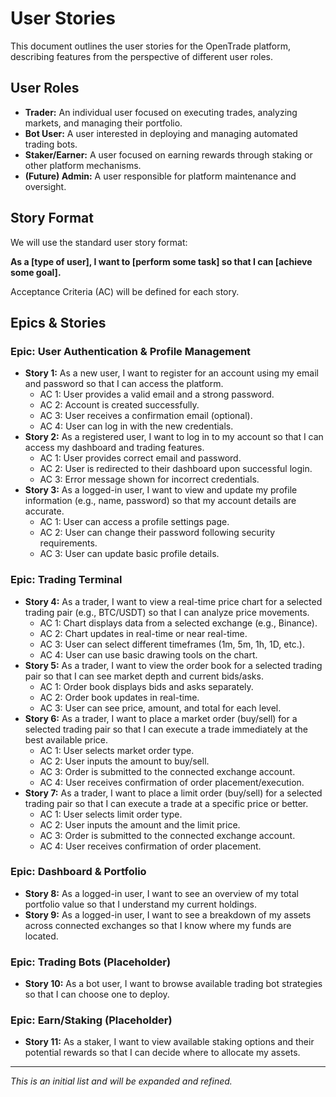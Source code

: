 # User Stories

This document outlines the user stories for the OpenTrade platform, describing features from the perspective of different user roles.

## User Roles

*   **Trader:** An individual user focused on executing trades, analyzing markets, and managing their portfolio.
*   **Bot User:** A user interested in deploying and managing automated trading bots.
*   **Staker/Earner:** A user focused on earning rewards through staking or other platform mechanisms.
*   **(Future) Admin:** A user responsible for platform maintenance and oversight.

## Story Format

We will use the standard user story format:

**As a [type of user], I want to [perform some task] so that I can [achieve some goal].**

Acceptance Criteria (AC) will be defined for each story.

## Epics & Stories

### Epic: User Authentication & Profile Management

*   **Story 1:** As a new user, I want to register for an account using my email and password so that I can access the platform.
    *   AC 1: User provides a valid email and a strong password.
    *   AC 2: Account is created successfully.
    *   AC 3: User receives a confirmation email (optional).
    *   AC 4: User can log in with the new credentials.
*   **Story 2:** As a registered user, I want to log in to my account so that I can access my dashboard and trading features.
    *   AC 1: User provides correct email and password.
    *   AC 2: User is redirected to their dashboard upon successful login.
    *   AC 3: Error message shown for incorrect credentials.
*   **Story 3:** As a logged-in user, I want to view and update my profile information (e.g., name, password) so that my account details are accurate.
    *   AC 1: User can access a profile settings page.
    *   AC 2: User can change their password following security requirements.
    *   AC 3: User can update basic profile details.

### Epic: Trading Terminal

*   **Story 4:** As a trader, I want to view a real-time price chart for a selected trading pair (e.g., BTC/USDT) so that I can analyze price movements.
    *   AC 1: Chart displays data from a selected exchange (e.g., Binance).
    *   AC 2: Chart updates in real-time or near real-time.
    *   AC 3: User can select different timeframes (1m, 5m, 1h, 1D, etc.).
    *   AC 4: User can use basic drawing tools on the chart.
*   **Story 5:** As a trader, I want to view the order book for a selected trading pair so that I can see market depth and current bids/asks.
    *   AC 1: Order book displays bids and asks separately.
    *   AC 2: Order book updates in real-time.
    *   AC 3: User can see price, amount, and total for each level.
*   **Story 6:** As a trader, I want to place a market order (buy/sell) for a selected trading pair so that I can execute a trade immediately at the best available price.
    *   AC 1: User selects market order type.
    *   AC 2: User inputs the amount to buy/sell.
    *   AC 3: Order is submitted to the connected exchange account.
    *   AC 4: User receives confirmation of order placement/execution.
*   **Story 7:** As a trader, I want to place a limit order (buy/sell) for a selected trading pair so that I can execute a trade at a specific price or better.
    *   AC 1: User selects limit order type.
    *   AC 2: User inputs the amount and the limit price.
    *   AC 3: Order is submitted to the connected exchange account.
    *   AC 4: User receives confirmation of order placement.

### Epic: Dashboard & Portfolio

*   **Story 8:** As a logged-in user, I want to see an overview of my total portfolio value so that I understand my current holdings.
*   **Story 9:** As a logged-in user, I want to see a breakdown of my assets across connected exchanges so that I know where my funds are located.

### Epic: Trading Bots (Placeholder)

*   **Story 10:** As a bot user, I want to browse available trading bot strategies so that I can choose one to deploy.

### Epic: Earn/Staking (Placeholder)

*   **Story 11:** As a staker, I want to view available staking options and their potential rewards so that I can decide where to allocate my assets.

---
*This is an initial list and will be expanded and refined.*